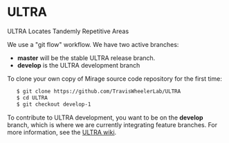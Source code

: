 # ULTRA
ULTRA Locates Tandemly Repetitive Areas

We use a "git flow" workflow. We have two active branches:
 * **master** will be the stable ULTRA release branch. 
 * **develop** is the ULTRA development branch


To clone your own copy of Mirage source code repository for the first time:

```bash
   $ git clone https://github.com/TravisWheelerLab/ULTRA
   $ cd ULTRA
   $ git checkout develop-1
```

To contribute to ULTRA development, you want to be on the
**develop** branch, which is where we are currently integrating
feature branches. For more information, see the
[ULTRA wiki](https://github.com/TravisWheelerLab/ULTRA/wiki).


